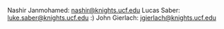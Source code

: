 Nashir Janmohamed: nashir@knights.ucf.edu
Lucas Saber: luke.saber@knights.ucf.edu :)
John Gierlach: jgierlach@knights.ucf.edu
